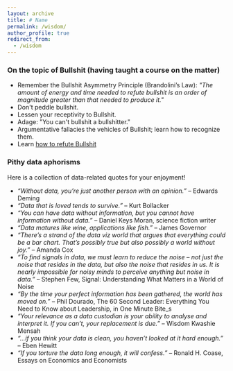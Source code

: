 ```yaml
---
layout: archive
title: # Name
permalink: /wisdom/
author_profile: true
redirect_from:
  - /wisdom
---
```


### On the topic of Bullshit (having taught a course on the matter)
* Remember the Bullshit Asymmetry Principle (Brandolini’s Law): _"The amount of energy and time needed to refute bullshit is an order of magnitude greater than that needed to produce it."_
* Don't peddle bullshit.
* Lessen your receptivity to Bullshit.
* Adage: "You can't bullshit a bullshitter."
* Argumentative fallacies the vehicles of Bullshit; learn how to recognize them.
* Learn [how to refute Bullshit]([https://link-url-here.org](https://modelthinkers.com/mental-model/bullshit-asymmetry-principle))


### Pithy data aphorisms
Here is a collection of data-related quotes for your enjoyment!
* _“Without data, you’re just another person with an opinion.”_ – Edwards Deming
* _“Data that is loved tends to survive.”_ – Kurt Bollacker
* _“You can have data without information, but you cannot have information without data.”_ – Daniel Keys Moran, science fiction writer
* _“Data matures like wine, applications like fish.”_ – James Governor
* _“There’s a strand of the data viz world that argues that everything could be a bar chart. That’s possibly true but also possibly a world without joy.”_ – Amanda Cox
* _“To find signals in data, we must learn to reduce the noise – not just the noise that resides in the data, but also the noise that resides in us. It is nearly impossible for noisy minds to perceive anything but noise in data.”_ – Stephen Few, Signal: Understanding What Matters in a World of Noise
* _“By the time your perfect information has been gathered, the world has moved on.”_ – Phil Dourado, The 60 Second Leader: Everything You Need to Know about Leadership, in One Minute Bite_s
* _“Your relevance as a data custodian is your ability to analyse and interpret it. If you can’t, your replacement is due.”_ – Wisdom Kwashie Mensah
* _“…if you think your data is clean, you haven’t looked at it hard enough.”_ – Eben Hewitt
* _“If you torture the data long enough, it will confess.”_ – Ronald H. Coase, Essays on Economics and Economists
